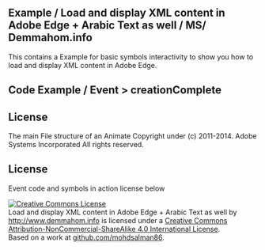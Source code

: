 ## Example / Load and display XML content in Adobe Edge + Arabic Text as well / MS/ Demmahom.info 

This contains a Example for basic symbols interactivity to show you how to load and display XML content in Adobe Edge.

## Code Example / Event > creationComplete 



## License 
The main File structure of an Animate Copyright under (c) 2011-2014. Adobe Systems Incorporated All rights reserved.
   
## License 
Event code and symbols in action license below 

<a rel="license" href="http://creativecommons.org/licenses/by-nc-sa/4.0/"><img alt="Creative Commons License" style="border-width:0" src="https://i.creativecommons.org/l/by-nc-sa/4.0/88x31.png" /></a><br /><span xmlns:dct="http://purl.org/dc/terms/" property="dct:title">Load and display XML content in Adobe Edge + Arabic Text as well</span> by <a xmlns:cc="http://creativecommons.org/ns#" href="http://www.demmahom.info" property="cc:attributionName" rel="cc:attributionURL">http://www.demmahom.info</a> is licensed under a <a rel="license" href="http://creativecommons.org/licenses/by-nc-sa/4.0/">Creative Commons Attribution-NonCommercial-ShareAlike 4.0 International License</a>.<br />Based on a work at <a xmlns:dct="http://purl.org/dc/terms/" href="github.com/mohdsalman86" rel="dct:source">github.com/mohdsalman86</a>.
